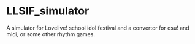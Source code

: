 # LLSIF_simulator
A simulator for Lovelive! school idol festival and a convertor for osu! and midi, or some other rhythm games.
